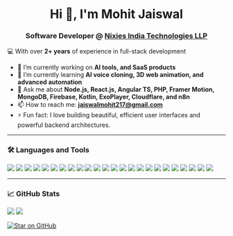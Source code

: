 <h1 align="center">Hi 👋, I'm Mohit Jaiswal</h1>
<h3 align="center">Software Developer @ <a target="_blank" href="http://nixiesindia.com/">Nixies India Technologies LLP</a></h3>

<p align="left">💻 With over <strong>2+ years</strong> of experience in full-stack development</p>

- 🔭 I’m currently working on **AI tools, and SaaS products**
- 🌱 I’m currently learning **AI voice cloning, 3D web animation, and advanced automation**
- 💬 Ask me about **Node.js, React.js, Angular TS, PHP, Framer Motion, MongoDB, Firebase, Kotlin, ExoPlayer, Cloudflare, and n8n**
- 📫 How to reach me: **jaiswalmohit217@gmail.com**
- ⚡ Fun fact: I love building beautiful, efficient user interfaces and powerful backend architectures.

---

### 🛠️ Languages and Tools

<p align="left">
  <img src="https://img.shields.io/badge/React-20232A?style=for-the-badge&logo=react&logoColor=61DAFB"/>
  <img src="https://img.shields.io/badge/Angular-DD0031?style=for-the-badge&logo=angular&logoColor=white"/>
<img src="https://img.shields.io/badge/TypeScript-3178C6?style=for-the-badge&logo=typescript&logoColor=white"/>
<img src="https://img.shields.io/badge/PHP-777BB4?style=for-the-badge&logo=php&logoColor=white"/>
<img src="https://img.shields.io/badge/Framer--Motion-EF008F?style=for-the-badge&logo=framer&logoColor=white"/>
<img src="https://img.shields.io/badge/C-A8B9CC?style=for-the-badge&logo=c&logoColor=white"/>
<img src="https://img.shields.io/badge/C++-00599C?style=for-the-badge&logo=c%2B%2B&logoColor=white"/>
<img src="https://img.shields.io/badge/CSS3-1572B6?style=for-the-badge&logo=css3&logoColor=white"/>
<img src="https://img.shields.io/badge/HTML5-E34F26?style=for-the-badge&logo=html5&logoColor=white"/>
<img src="https://img.shields.io/badge/Bootstrap-7952B3?style=for-the-badge&logo=bootstrap&logoColor=white"/>
<img src="https://img.shields.io/badge/jQuery-0769AD?style=for-the-badge&logo=jquery&logoColor=white"/>
<img src="https://img.shields.io/badge/Express.js-000000?style=for-the-badge&logo=express&logoColor=white"/>
<img src="https://img.shields.io/badge/NPM-CB3837?style=for-the-badge&logo=npm&logoColor=white"/>
<img src="https://img.shields.io/badge/Figma-F24E1E?style=for-the-badge&logo=figma&logoColor=white"/>
<img src="https://img.shields.io/badge/Canva-00C4CC?style=for-the-badge&logo=canva&logoColor=white"/>
<img src="https://img.shields.io/badge/MySQL-4479A1?style=for-the-badge&logo=mysql&logoColor=white"/>
<img src="https://img.shields.io/badge/SQLite-003B57?style=for-the-badge&logo=sqlite&logoColor=white"/>
  <img src="https://img.shields.io/badge/MongoDB-4EA94B?style=for-the-badge&logo=mongodb&logoColor=white"/>
  <img src="https://img.shields.io/badge/Node.js-339933?style=for-the-badge&logo=nodedotjs&logoColor=white"/>
  <img src="https://img.shields.io/badge/Kotlin-7F52FF?style=for-the-badge&logo=kotlin&logoColor=white"/>
  <img src="https://img.shields.io/badge/Firebase-FFCA28?style=for-the-badge&logo=firebase&logoColor=black"/>
  <img src="https://img.shields.io/badge/ExoPlayer-FF5722?style=for-the-badge&logo=google-play&logoColor=white"/>
  <img src="https://img.shields.io/badge/Tailwind_CSS-38B2AC?style=for-the-badge&logo=tailwind-css&logoColor=white"/>
  <img src="https://img.shields.io/badge/n8n-A72323?style=for-the-badge&logo=n8n&logoColor=white"/>
</p>

---

### 📈 GitHub Stats

<p align="left">
  <img src="https://github-readme-stats.vercel.app/api?username=mohitjai123&show_icons=true&theme=radical" />
  <img src="https://github-readme-stats.vercel.app/api/top-langs/?username=mohitjai123&layout=compact&theme=radical" />
</p>

[![Star on GitHub](https://img.shields.io/github/stars/mohitjai123/mohitjai123?style=social)](https://github.com/mohitjai123/mohitjai123)

